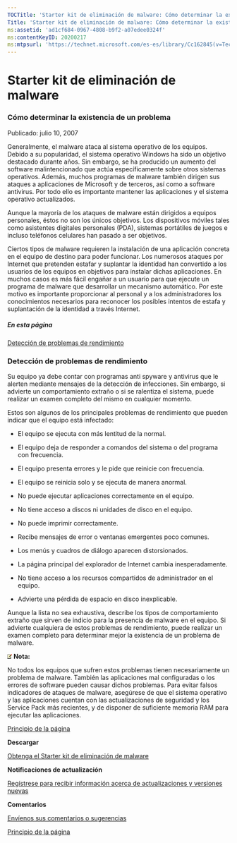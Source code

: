 ```yaml
---
TOCTitle: 'Starter kit de eliminación de malware: Cómo determinar la existencia de un problema'
Title: 'Starter kit de eliminación de malware: Cómo determinar la existencia de un problema'
ms:assetid: 'ad1cf684-0967-4808-b9f2-a07edee0324f'
ms:contentKeyID: 20200217
ms:mtpsurl: 'https://technet.microsoft.com/es-es/library/Cc162845(v=TechNet.10)'
---
```


Starter kit de eliminación de malware
=====================================

### Cómo determinar la existencia de un problema

Publicado: julio 10, 2007

Generalmente, el malware ataca al sistema operativo de los equipos. Debido a su popularidad, el sistema operativo Windows ha sido un objetivo destacado durante años. Sin embargo, se ha producido un aumento del software malintencionado que actúa específicamente sobre otros sistemas operativos. Además, muchos programas de malware también dirigen sus ataques a aplicaciones de Microsoft y de terceros, así como a software antivirus. Por todo ello es importante mantener las aplicaciones y el sistema operativo actualizados.

Aunque la mayoría de los ataques de malware están dirigidos a equipos personales, éstos no son los únicos objetivos. Los dispositivos móviles tales como asistentes digitales personales (PDA), sistemas portátiles de juegos e incluso teléfonos celulares han pasado a ser objetivos.

Ciertos tipos de malware requieren la instalación de una aplicación concreta en el equipo de destino para poder funcionar. Los numerosos ataques por Internet que pretenden estafar y suplantar la identidad han convertido a los usuarios de los equipos en objetivos para instalar dichas aplicaciones. En muchos casos es más fácil engañar a un usuario para que ejecute un programa de malware que desarrollar un mecanismo automático. Por este motivo es importante proporcionar al personal y a los administradores los conocimientos necesarios para reconocer los posibles intentos de estafa y suplantación de la identidad a través Internet.

##### En esta página

[](#ebae)[Detección de problemas de rendimiento](#ebae)

### Detección de problemas de rendimiento

Su equipo ya debe contar con programas anti spyware y antivirus que le alerten mediante mensajes de la detección de infecciones. Sin embargo, si advierte un comportamiento extraño o si se ralentiza el sistema, puede realizar un examen completo del mismo en cualquier momento.

Estos son algunos de los principales problemas de rendimiento que pueden indicar que el equipo está infectado:

-   El equipo se ejecuta con más lentitud de la normal.

-   El equipo deja de responder a comandos del sistema o del programa con frecuencia.

-   El equipo presenta errores y le pide que reinicie con frecuencia.

-   El equipo se reinicia solo y se ejecuta de manera anormal.

-   No puede ejecutar aplicaciones correctamente en el equipo.

-   No tiene acceso a discos ni unidades de disco en el equipo.

-   No puede imprimir correctamente.

-   Recibe mensajes de error o ventanas emergentes poco comunes.

-   Los menús y cuadros de diálogo aparecen distorsionados.

-   La página principal del explorador de Internet cambia inesperadamente.

-   No tiene acceso a los recursos compartidos de administrador en el equipo.

-   Advierte una pérdida de espacio en disco inexplicable.

Aunque la lista no sea exhaustiva, describe los tipos de comportamiento extraño que sirven de indicio para la presencia de malware en el equipo. Si advierte cualquiera de estos problemas de rendimiento, puede realizar un examen completo para determinar mejor la existencia de un problema de malware.

![](images/Cc162845.note(es-es,TechNet.10).gif) **Nota:**

No todos los equipos que sufren estos problemas tienen necesariamente un problema de malware. También las aplicaciones mal configuradas o los errores de software pueden causar dichos problemas. Para evitar falsos indicadores de ataques de malware, asegúrese de que el sistema operativo y las aplicaciones cuentan con las actualizaciones de seguridad y los Service Pack más recientes, y de disponer de suficiente memoria RAM para ejecutar las aplicaciones.

[](#mainsection)[Principio de la página](#mainsection)

**Descargar**

[Obtenga el Starter kit de eliminación de malware](http://go.microsoft.com/fwlink/?linkid=93108)

**Notificaciones de actualización**

[Regístrese para recibir información acerca de actualizaciones y versiones nuevas](http://go.microsoft.com/fwlink/?linkid=54982)

**Comentarios**

[Envíenos sus comentarios o sugerencias](https://technet.microsoft.com/es-es/mailto:secwish?subject=malware%20removal%20starter%20kit)

[](#mainsection)[Principio de la página](#mainsection)
